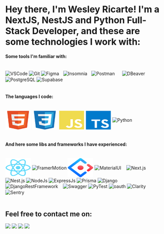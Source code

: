 # Hey there, I'm Wesley Ricarte! I'm a NextJS, NestJS and Python Full-Stack Developer, and these are some technologies I work with:

#### Some tools I'm familiar with:
<div style="display: inline_block"><br>
    <img align="center" alt="VSCode" height="60" width="80" src="https://cdn.jsdelivr.net/gh/devicons/devicon/icons/vscode/vscode-original.svg">
    <img align="center" alt="Git" height="60" width="80" src="https://cdn.jsdelivr.net/gh/devicons/devicon/icons/git/git-original.svg">
    <img align="center" alt="Figma" height="60" width="80" src="https://cdn.jsdelivr.net/gh/devicons/devicon/icons/figma/figma-original.svg">
    <img style="width: 5px;"></img>
    <img align="center" alt="Insomnia" height="60" src="https://seeklogo.com/images/I/insomnia-logo-A35E09EB19-seeklogo.com.png">
    <img style="width: 5px;"></img>
    <img align="center" alt="Postman" height="60" src="https://cdn.jsdelivr.net/gh/devicons/devicon@latest/icons/postman/postman-original.svg">
    <img style="width: 15px;"></img>
    <img align="center" alt="DBeaver" height="60" src="https://dbeaver.com/img/dbeaver-head.png">
    <img align="center" alt="PostgreSQL" height="60" width="80" src="https://cdn.jsdelivr.net/gh/devicons/devicon/icons/postgresql/postgresql-original.svg"> 
    <img align="center" alt="Supabase" height="60" width="80" src="https://cdn.jsdelivr.net/gh/devicons/devicon@latest/icons/supabase/supabase-original.svg"> 
</div>
<br>

#### The languages I code:
<div style="display: inline_block"><br>
    <img align="center" alt="HTML" height="60" width="80" src="https://raw.githubusercontent.com/devicons/devicon/master/icons/html5/html5-original.svg">
    <img align="center" alt="CSS" height="60" width="80" src="https://raw.githubusercontent.com/devicons/devicon/master/icons/css3/css3-original.svg">
    <img align="center" alt="Js" height="60" width="80" src="https://raw.githubusercontent.com/devicons/devicon/master/icons/javascript/javascript-plain.svg">
    <img align="center" alt="Ts" height="60" width="80" src="https://raw.githubusercontent.com/devicons/devicon/master/icons/typescript/typescript-plain.svg">
    <img align="center" alt="Python" height="60" width="80" src="https://cdn.jsdelivr.net/gh/devicons/devicon/icons/python/python-original.svg">
</div>
<br>
    
#### And here some libs and frameworks I have experienced:
<div style="display: inline_block"><br>
    <img align="center" alt="React" height="60" width="80" src="https://raw.githubusercontent.com/devicons/devicon/master/icons/react/react-original.svg">
    <img align="center" alt="FramerMotion" height="60" width="80" src="https://cdn.jsdelivr.net/gh/devicons/devicon@latest/icons/framermotion/framermotion-original.svg">
    <img align="center" alt="AntDesign" height="60" width="80" src="https://github.com/devicons/devicon/blob/v2.16.0/icons/antdesign/antdesign-original.svg">
    <img align="center" alt="MaterialUI" height="60" width="80" src="https://cdn.jsdelivr.net/gh/devicons/devicon/icons/materialui/materialui-original.svg">
    <img style="width: 8px;"></img>
    <img align="center" alt="Next.js" height="60" src="https://d2nir1j4sou8ez.cloudfront.net/wp-content/uploads/2021/12/nextjs-boilerplate-logo.png">
    <img style="width: 8px;"></img>
    <img align="center" alt="Nest.js" height="60" src="https://upload.wikimedia.org/wikipedia/commons/thumb/a/a8/NestJS.svg/1200px-NestJS.svg.png">
    <img align="center" alt="NodeJs" height="60" width="80" src="https://cdn.jsdelivr.net/gh/devicons/devicon/icons/nodejs/nodejs-original.svg">
    <img align="center" alt="ExpressJs" height="60" width="80" src="https://cdn.jsdelivr.net/gh/devicons/devicon@latest/icons/express/express-original.svg">
    <img align="center" alt="Prisma" height="60" width="80" src="https://cdn.jsdelivr.net/gh/devicons/devicon@latest/icons/prisma/prisma-original.svg">
    <img align="center" alt="Django" height="60" src="https://img.stackshare.io/service/994/4aGjtNQv.png"> 
    <img style="width: 8px;"></img>
    <img align="center" alt="DjangoRestFramework" height="60" src="https://cdn.jsdelivr.net/gh/devicons/devicon/icons/djangorest/djangorest-original.svg"> 
    <img style="width: 8px;"></img>
    <img align="center" alt="Swagger" height="60" src="https://cdn.jsdelivr.net/gh/devicons/devicon@latest/icons/swagger/swagger-original.svg"> 
    <img align="center" alt="PyTest" height="60" width="80" src="https://cdn.jsdelivr.net/gh/devicons/devicon/icons/pytest/pytest-original.svg">
    <img align="center" alt="oauth" height="60" width="80" src="https://cdn.jsdelivr.net/gh/devicons/devicon@latest/icons/oauth/oauth-original.svg">
    <img align="center" alt="Clarity" height="60" width="80" src="https://cdn.jsdelivr.net/gh/devicons/devicon@latest/icons/clarity/clarity-original.svg">
    <img align="center" alt="Sentry" height="60" width="80" src="https://cdn.jsdelivr.net/gh/devicons/devicon@latest/icons/sentry/sentry-original.svg">
</div>
<br>

## Feel free to contact me on:
<div> 
    <a href="https://www.linkedin.com/in/wesleyricarte/" target="_blank"><img src="https://img.shields.io/badge/-LinkedIn-%230077B5?style=for-the-badge&logo=linkedin&logoColor=white" target="_blank"></a> 
    <a href="mailto:wesley.ricarte97@gmail.com"><img src="https://img.shields.io/badge/-Gmail-%23333?style=for-the-badge&logo=gmail&logoColor=white" target="_blank"></a>
    <a href="https://instagram.com/wesleyricarte397" target="_blank"><img src="https://img.shields.io/badge/-Instagram-%23E4405F?style=for-the-badge&logo=instagram&logoColor=white" target="_blank"></a>
    <a href="https://wesleyricarte.vercel.app/" target="_blank"><img src="https://img.shields.io/badge/-Portfolio-%230077B5?style=for-the-badge&logo=visualstudio&logoColor=white" target="_blank"></a>
</div>
